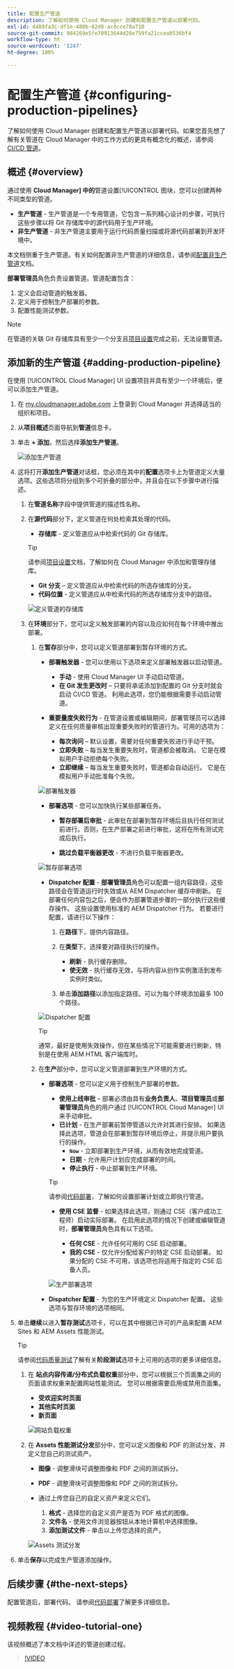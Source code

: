 ```yaml
---
title: 配置生产管道
description: 了解如何使用 Cloud Manager 创建和配置生产管道以部署代码。
exl-id: d489fa3c-df1e-480b-82d0-ac8cce78a710
source-git-commit: 984269e5fe70913644d26e759fa21ccea0536bf4
workflow-type: ht
source-wordcount: '1247'
ht-degree: 100%

---
```



# 配置生产管道 {#configuring-production-pipelines}

了解如何使用 Cloud Manager 创建和配置生产管道以部署代码。如果您首先想了解有关管道在 Cloud Manager 中的工作方式的更具有概念化的概述，请参阅 [CI/CD 管道](/help/overview/ci-cd-pipelines.md)。

## 概述 {#overview}

通过使用 **Cloud Manager] 中的**&#x200B;管道设置[!UICONTROL 图块，您可以创建两种不同类型的管道。

* **生产管道** - 生产管道是一个专用管道，它包含一系列精心设计的步骤，可执行这些步骤以将 Git 存储库中的源代码用于生产环境。
* **非生产管道** - 非生产管道主要用于运行代码质量扫描或将源代码部署到开发环境中。

本文档侧重于生产管道。有关如何配置非生产管道的详细信息，请参阅[配置非生产管道](/help/using/non-production-pipelines.md)文档。

**部署管理员**&#x200B;角色负责设置管道。管道配置包含：

1. 定义会启动管道的触发器。
1. 定义用于控制生产部署的参数。
1. 配置性能测试参数。

>[!NOTE]
>
>在管道的关联 Git 存储库具有至少一个分支且[项目设置](/help/getting-started/program-setup.md)完成之前，无法设置管道。

## 添加新的生产管道 {#adding-production-pipeline}

在使用 [!UICONTROL Cloud Manager] UI 设置项目并具有至少一个环境后，便可以添加生产管道。

1. 在 [my.cloudmanager.adobe.com](https://my.cloudmanager.adobe.com/) 上登录到 Cloud Manager 并选择适当的组织和项目。

1. 从&#x200B;**项目概述**&#x200B;页面导航到&#x200B;**管道**&#x200B;信息卡。

1. 单击 **+ 添加**，然后选择&#x200B;**添加生产管道**。

   ![添加生产管道](/help/assets/configure-pipelines/add-prod1.png)

1. 这将打开&#x200B;**添加生产管道**&#x200B;对话框，您必须在其中的&#x200B;**配置**&#x200B;选项卡上为管道定义大量选项。这些选项将分组到多个可折叠的部分中，并且会在以下步骤中进行描述。

   1. 在&#x200B;**管道名称**&#x200B;字段中提供管道的描述性名称。

   1. 在&#x200B;**源代码**&#x200B;部分下，定义管道在何处检索其处理的代码。

      * **存储库** - 定义管道应从中检索代码的 Git 存储库。

      >[!TIP]
      >
      >请参阅[项目设置](/help/getting-started/program-setup.md)文档，了解如何在 Cloud Manager 中添加和管理存储库。

      * **Git 分支** – 定义管道应从中检索代码的所选存储库的分支。
      * **代码位置** - 定义管道应从中检索代码的所选存储库分支中的路径。

      ![定义管道的存储库](/help/assets/configure-pipelines/add-prod2.png)

   1. 在&#x200B;**环境**&#x200B;部分下，您可以定义触发部署的内容以及应如何在每个环境中推出部署。

      1. 在&#x200B;**暂存**&#x200B;部分中，您可以定义管道部署到暂存环境的方式。

         * **部署触发器** - 您可以使用以下选项来定义部署触发器以启动管道。

            * **手动** - 使用 Cloud Manager UI 手动启动管道。
            * **在 Git 发生更改时** – 只要将承诺添加到配置的 Git 分支时就会启动 CI/CD 管道。 利用此选项，您仍能根据需要手动启动管道。

         * **重要量度失败行为** - 在管道设置或编辑期间，部署管理员可以选择定义在任何质量审核出现重要失败时的管道行为。可用的选项为：

            * **每次询问** – 默认设置，需要对任何重要失败进行手动干预。
            * **立即失败** – 每当发生重要失败时，管道都会被取消。 它是在模拟用户手动拒绝每个失败。
            * **立即继续** – 每当发生重要失败时，管道都会自动运行。 它是在模拟用户手动批准每个失败。

         ![部署触发器](/help/assets/configure-pipelines/add-prod3.png)

         * **部署选项** - 您可以加快执行某些部署任务。

            * **暂存部署后审批** - 此审批在部署到暂存环境后且执行任何测试前进行。否则，在生产部署之前进行审批，这将在所有测试完成后执行。

            * **跳过负载平衡器更改** - 不进行负载平衡器更改。

         ![暂存部署选项](/help/assets/configure-pipelines/add-prod4.png)

         * **Dispatcher 配置** - **部署管理员**&#x200B;角色可以配置一组内容路径，这些路径会在管道运行时失效或从 AEM Dispatcher 缓存中刷新。 在部署任何内容包之后，便会作为部署管道步骤的一部分执行这些缓存操作。 这些设置使用标准的 AEM Dispatcher 行为。 若要进行配置，请进行以下操作：

            1. 在&#x200B;**路径**&#x200B;下，提供内容路径。
            1. 在&#x200B;**类型**&#x200B;下，选择要对路径执行的操作。

               * **刷新** - 执行缓存删除。
               * **使无效** - 执行缓存无效，与将内容从创作实例激活到发布实例时类似。

            1. 单击&#x200B;**添加路径**&#x200B;以添加指定路径。可以为每个环境添加最多 100 个路径。

         ![Dispatcher 配置](/help/assets/configure-pipelines/dispatcher-stage.png)

         >[!TIP]
         >
         >通常，最好是使用失效操作，但在某些情况下可能需要进行刷新，特别是在使用 AEM HTML 客户端库时。

      1. 在&#x200B;**生产**&#x200B;部分中，您可以定义管道部署到生产环境的方式。

         * **部署选项** - 您可以定义用于控制生产部署的参数。

            * **使用上线审批** – 部署必须由具有&#x200B;**业务负责人**、**项目管理员**&#x200B;或&#x200B;**部署管理员**&#x200B;角色的用户通过 [!UICONTROL Cloud Manager] UI 来手动审批。
            * **已计划** - 在生产部署前暂停管道以允许对其进行安排。 如果选择此选项，管道会在部署到暂存环境后停止，并提示用户要执行的操作。
               * **`Now`** - 立即部署到生产环境，从而有效地完成管道。
               * **日期** - 允许用户计划应完成部署的时间。
               * **停止执行** - 中止部署到生产环境。

           >[!TIP]
           >
           >请参阅[代码部署](/help/using/code-deployment.md)，了解如何设置部署计划或立即执行管道。

            * **使用 CSE 监督** - 如果选择此选项，则通过 CSE（客户成功工程师）启动实际部署。 在启用此选项的情况下创建或编辑管道时，**部署管理员**&#x200B;角色具有以下选项。

               * **任何 CSE** - 允许任何可用的 CSE 启动部署。
               * **我的 CSE** - 仅允许分配给客户的特定 CSE 启动部署。 如果分配的 CSE 不可用，该选项也将适用于指定的 CSE 后备人员。

           ![生产部署选项](/help/assets/configure-pipelines/prod-deploymentoptions.png)

         * **Dispatcher 配置** - 为您的生产环境定义 Dispatcher 配置。 这些选项与暂存环境的选项相同。

1. 单击&#x200B;**继续**&#x200B;以进入&#x200B;**暂存测试**&#x200B;选项卡，可以在其中根据已许可的产品来配置 AEM Sites 和 AEM Assets 性能测试。

   >[!TIP]
   >
   >请参阅[代码质量测试](/help/using/code-quality-testing.md#performance-testing)了解有关&#x200B;**阶段测试**&#x200B;选项卡上可用的选项的更多详细信息。

   1. 在 **站点内容传递/分布式负载权重**&#x200B;部分中，您可以根据三个页面集之间的页面请求权重来配置网站性能测试。 您可以根据需要启用或禁用页面集。

      * **受欢迎实时页面**
      * **其他实时页面**
      * **新页面**

      ![网站负载权重](/help/assets/configure-pipelines/add-prod5.png)

   1. 在 **Assets 性能测试分发**&#x200B;部分中，您可以定义图像和 PDF 的测试分发，并定义您自己的测试资产。

      * **图像** - 调整滑块可调整图像和 PDF 之间的测试拆分。
      * **PDF** - 调整滑块可调整图像和 PDF 之间的测试拆分。

      * 通过上传您自己的自定义资产来定义它们。

         1. **格式** - 选择您的自定义资产是否为 PDF 格式的图像。
         1. **文件名** - 使用文件浏览器按钮从本地计算机中选择图像。
         1. **添加测试文件** - 单击以上传您选择的资产。

      ![Assets 测试分发](/help/assets/configure-pipelines/add-prod6.png)

1. 单击&#x200B;**保存**&#x200B;以完成生产管道添加操作。

## 后续步骤 {#the-next-steps}

配置管道后，部署代码。 请参阅[代码部署](/help/using/code-deployment.md)了解更多详细信息。

## 视频教程 {#video-tutorial-one}

该视频概述了本文档中详述的管道创建过程。

>[!VIDEO](https://video.tv.adobe.com/v/26314/)
